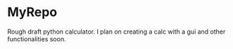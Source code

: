 # MyRepo

Rough draft python calculator. I plan on creating a calc with a gui and other functionalities soon.